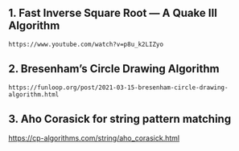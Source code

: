 ## 1. Fast Inverse Square Root — A Quake III Algorithm
    https://www.youtube.com/watch?v=p8u_k2LIZyo
## 2. Bresenham’s Circle Drawing Algorithm
    https://funloop.org/post/2021-03-15-bresenham-circle-drawing-algorithm.html

## 3. Aho Corasick for string pattern matching
   https://cp-algorithms.com/string/aho_corasick.html
